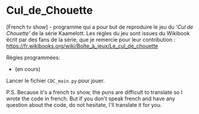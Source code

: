 # Cul_de_Chouette
[French tv show] - programme qui a pour but de reproduire le jeu du *'Cul de Chouette'* de la série Kaamelott.
Les règles du jeu sont issues du Wikibook écrit par des fans de la série, que je remercie pour leur contribution : https://fr.wikibooks.org/wiki/Boîte_à_jeux/Le_cul_de_chouette


Règles programmées: 
- (en cours)



Lancer le fichier `CDC_main.py` pour jouer.


P.S. Because it's a french tv show, the puns are difficult to translate so I wrote the code in french. But if you don't speak french and have any question about the code, do not hesitate, I'll translate it for you. 
